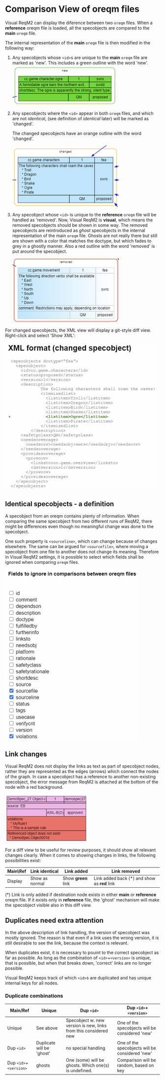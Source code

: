 # Comparison View of oreqm files

Visual ReqM2 can display the diference between two `oreqm` files.
When a **reference** oreqm file is loaded, all the specobjects are compared to the **main**
`oreqm` file.

The internal representation of the **main** `oreqm` file is then modified in the following way:

1. Any specobjects whose `<id>`s are unique to the **main** `oreqm` file are marked as 'new'.
   This includes a green outline with the word 'new'.
   ![Image](new-specobject.png "new specobject")
2. Any specobjects where the `<id>` appear in both `oreqm` files, and which are not *identical*,
   (see definition of *identical* later) will be marked as 'changed'.
   
   The changed specobjects have an orange outline with the word 'changed'.
   
   ![Image](changed-specobject.png "changed specobject")
3. Any specobject whose `<id>` is unique to the **reference** `oreqm` file will be handled as 'removed'.
   Now, Visual ReqM2 is **visual**, which means the removed specobjects should be shown in some way.
   The removed specobjects are reintroduced as *ghost* specobjects in the internal representation of the
   main `oreqm` file. Ghosts are not really there but still are shown with a color that matches the doctype,
   but which fades to grey in a ghostly manner. Also a red outline with the word 'removed' is put around
   the specobject.

   ![Image](removed-specobject.png "removed specobject")

For changed specobjects, the XML view will display a git-style diff view. Right-click and select 'Show XML':

![Image](xml-diff.png "XML diff")


## Identical specobjects - a definition

A specobject from an oreqm contains plenty of information. When comparing the same specobject from
two different runs of ReqM2, there might be differences even though no meaningful change was done to
the specobject.

One such property is `<sourceline>`, which can change because of changes elsewhere. The same can
be argued for `<sourcefile>`, where moving a specobject from one file to another does not change
its meaning.
Therefore in Visual ReqM2 settings, it is possible to select which fields shall be ignored when
comparing `oreqm` files.


![Image](ignore-fields.png "ignore fields")

## Link changes
Visual ReqM2 does not display the links as text as part of specobject nodes, rather they are represented
as the edges (arrows) which connect the nodes of the graph. In case a specobject has a reference to
another non-existing specobject, the error message from ReqM2 is attached at the bottom of the
node with a red background.

![Image](does-not-exist.png "does not exist")

For a diff view to be useful for review purposes, it should show all relevant changes clearly.
When it comes to showing changes in links, the following possibilities exist:

| Main\Ref | Link identical | Link added | Link removed |
| -------  | -------------- | ---------- | ------------ |
| Display  | Show as normal | Show **green** link | Link added back (*) and show as **red** link |

(*) Link is only added if destination node exists in either **main** or **reference** oreqm file.
If it exists only in **reference** file, the 'ghost' mechanism will make the specobject visible also in this diff view.


## Duplicates need extra attention
In the above description of link handling, the version of specobject was mostly ignored. The reason is that even
if a link uses the wrong version, it is still desirable to see the link, because the context is relevant.

When duplicates exist, it is necessary to pouint to the correct specobject as far as possible.
As long as the combination of `<id>`+`<version>` is unique, that is possible, but when that breaks down,
'correct' links are no longer possible.

Visual ReqM2 keeps track of which `<id>`s are duplicated and has unique internal keys for all nodes.

### Duplicate combinations

| Main/Ref                | Unique    | Dup `<id>` | Dup `<id>`+ `<version>` |
| ----------------------- | --------- | ---------- | ----------------------- |
| Unique                  | See above | Specobject w. new version is new, links from this considered new | One of the specobjects will be considered 'new' |
| Dup `<id>`              | Duplicate will be 'ghost' | no special handling | One of the specobjects will be considered 'new' |
| Dup `<id>`+ `<version>` | ghosts    | One (some) will be ghosts. Which one(s) is undefined. | Comparison will be random, based on key |
